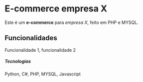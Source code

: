 # E-commerce empresa X

Este é um **e-commerce** para *empresa X*, feito em PHP e MYSQL.

## Funcionalidades

Funcionalidade 1, funcionalidade 2

##### Tecnologias

Python, C#, PHP, MYSQL, Javascript